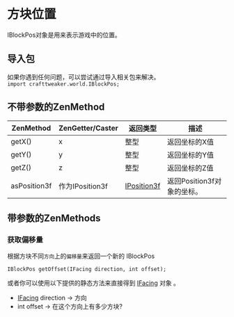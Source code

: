 # 方块位置

IBlockPos对象是用来表示游戏中的位置。

## 导入包
如果你遇到任何问题，可以尝试通过导入相关包来解决。  
`import crafttweaker.world.IBlockPos;`

## 不带参数的ZenMethod

| ZenMethod    |ZenGetter/Caster | 返回类型                              | 描述                                |
|--------------|-----------------|------------------------------------------|--------------------------------------------|
| getX()       | x               | 整型                                      | 返回坐标的X值             |
| getY()       | y               | 整型                                      | 返回坐标的Y值             |
| getZ()       | z               | 整型                                      | 返回坐标的Z值             |
| asPosition3f | 作为IPosition3f  | [IPosition3f](/Vanilla/Utils/Position3f) | 返回Position3f对象的坐标。 |

## 带参数的ZenMethods

### 获取偏移量
根据方块不同`方向`上的`偏移量`来返回一个新的 IBlockPos

`IBlockPos getOffset(IFacing direction, int offset);`

或者你可以使用以下提供的静态方法来直接得到 [IFacing](Facing) 对象 。

- [IFacing](IFacing) direction → 方向
- int offset → 在这个方向上有多少方块?
